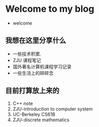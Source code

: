 # Welcome to my blog

* welcome

## 我想在这里分享什么

* 一些技术积累.
* ZJU 课程笔记
* 国外著名计算机课程学习记录
* 一些生活上的碎碎念

## 目前打算放上来的

1. C++ note
2. ZJU-introduction to computer system
3. UC-Berkeley CS61B
4. ZJU-discrete mathematics
